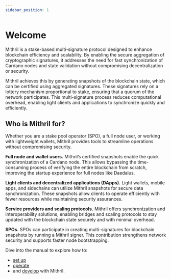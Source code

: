 ```yaml
---
sidebar_position: 1
---
```


# Welcome

Mithril is a stake-based multi-signature protocol designed to enhance blockchain efficiency and scalability. By enabling the secure aggregation of cryptographic signatures, it addresses the need for fast synchronization of Cardano nodes and state validation without compromising decentralization or security.

Mithril achieves this by generating snapshots of the blockchain state, which can be certified using aggregated signatures. These signatures rely on a lottery mechanism proportional to stake, ensuring that a quorum of the network participates. This multi-signature process reduces computational overhead, enabling light clients and applications to synchronize quickly and efficiently.

## Who is Mithril for?

Whether you are a stake pool operator (SPO), a full node user, or working with lightweight wallets, Mithril provides tools to streamline operations without compromising security.

**Full node and wallet users.** Mithril’s certified snapshots enable the quick synchronization of a Cardano node. This allows bypassing the time-consuming process of verifying the entire blockchain from scratch, improving the startup experience for full nodes like Daedalus.

**Light clients and decentralized applications (DApps).** Light wallets, mobile apps, and sidechains can utilize Mithril snapshots for secure data synchronization. These snapshots allow clients to operate efficiently with fewer resources while maintaining security assurances.

**Service providers and scaling protocols.** Mithril offers synchronization and interoperability solutions, enabling bridges and scaling protocols to stay updated with the blockchain state securely and with minimal overhead.

**SPOs.** SPOs can participate in creating multi-signatures for blockchain snapshots by running a Mithril signer. This contribution strengthens network security and supports faster node bootstrapping.

Dive into the manual to explore how to:

- [set up](../manual/getting-started/README.mdx)
- [operate](../manual/operate/README.mdx)
- and [develop](../manual/develop/README.mdx) with Mithril.
